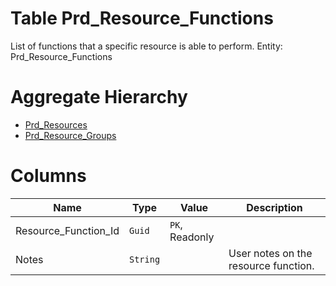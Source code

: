 # Table Prd_Resource_Functions

List of functions that a specific resource is able to perform. Entity: Prd_Resource_Functions

# Aggregate Hierarchy

* [Prd_Resources](Prd_Resources.md)
* [Prd_Resource_Groups](Prd_Resource_Groups.md)

# Columns

| Name | Type | Value | Description |
| - | - | - | --- |
|Resource_Function_Id|`Guid`|`PK`, Readonly||
|Notes|`String`||User notes on the resource function. |
